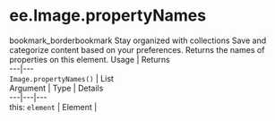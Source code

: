  
#  ee.Image.propertyNames
bookmark_borderbookmark Stay organized with collections  Save and categorize content based on your preferences. 
Returns the names of properties on this element. Usage | Returns  
---|---  
`Image.propertyNames()` | List  
Argument | Type | Details  
---|---|---  
this: `element` | Element |   
